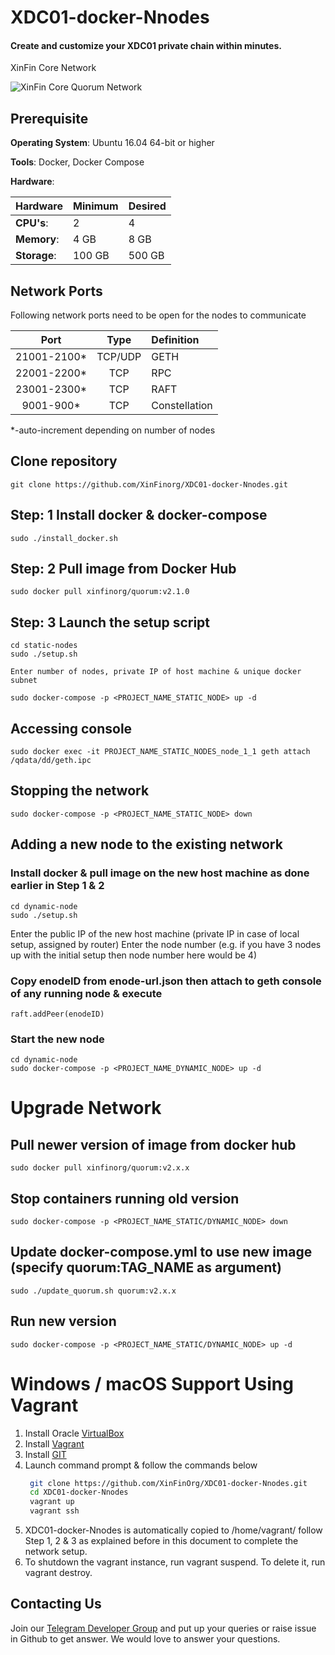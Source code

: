 # XDC01-docker-Nnodes 
#### Create and customize your XDC01 private chain within minutes. 

XinFin Core Network

![XinFin Core Quorum Network][fig1]




## Prerequisite
**Operating System**: Ubuntu 16.04 64-bit or higher

**Tools**: Docker, Docker Compose

**Hardware**:

| Hardware | Minimum | Desired |
|:------- |:-------- |:---------|
| **CPU's**: | 2 |  4 |
| **Memory**: | 4 GB |  8 GB |
| **Storage**: | 100 GB |  500 GB |

## Network Ports

Following network ports need to be open for the nodes to communicate

| Port | Type | Definition |
|:------:|:-----:|:---------- |
|21001-2100*| TCP/UDP | GETH |
|22001-2200*| TCP | RPC |
|23001-2300*| TCP | RAFT |
|9001-900*| TCP | Constellation |

*-auto-increment depending on number of nodes

## Clone repository
    git clone https://github.com/XinFinorg/XDC01-docker-Nnodes.git    
   
## Step: 1 Install docker & docker-compose
    sudo ./install_docker.sh

## Step: 2 Pull image from Docker Hub
    sudo docker pull xinfinorg/quorum:v2.1.0

## Step: 3 Launch the setup script

    cd static-nodes 
    sudo ./setup.sh

    Enter number of nodes, private IP of host machine & unique docker subnet

    sudo docker-compose -p <PROJECT_NAME_STATIC_NODE> up -d

## Accessing console

    sudo docker exec -it PROJECT_NAME_STATIC_NODES_node_1_1 geth attach /qdata/dd/geth.ipc
    
## Stopping the network

    sudo docker-compose -p <PROJECT_NAME_STATIC_NODE> down


## Adding a new node to the existing network

### Install docker & pull image on the new host machine as done earlier in Step 1 & 2

    cd dynamic-node
    sudo ./setup.sh
    
   Enter the public IP of the new host machine (private IP in case of local setup, assigned by router)
   Enter the node number (e.g. if you have 3 nodes up with the initial setup then node number here would be 4)
    
### Copy enodeID from enode-url.json then attach to geth console of any running node & execute
    
    raft.addPeer(enodeID)

### Start the new node
    cd dynamic-node
    sudo docker-compose -p <PROJECT_NAME_DYNAMIC_NODE> up -d
    
# Upgrade Network

## Pull newer version of image from docker hub
    sudo docker pull xinfinorg/quorum:v2.x.x

## Stop containers running old version
    sudo docker-compose -p <PROJECT_NAME_STATIC/DYNAMIC_NODE> down
    
## Update docker-compose.yml to use new image (specify quorum:TAG_NAME as argument)
    sudo ./update_quorum.sh quorum:v2.x.x
  
## Run new version     
    sudo docker-compose -p <PROJECT_NAME_STATIC/DYNAMIC_NODE> up -d
    
   
# Windows / macOS Support Using Vagrant
1. Install Oracle [VirtualBox](https://www.virtualbox.org/wiki/Downloads)
2. Install [Vagrant](https://www.vagrantup.com/downloads.html)
3. Install [GIT](https://gitforwindows.org/)
4. Launch command prompt & follow the commands below  
   ```sh
    git clone https://github.com/XinFinOrg/XDC01-docker-Nnodes.git
    cd XDC01-docker-Nnodes
    vagrant up
    vagrant ssh
    ```
5. XDC01-docker-Nnodes is automatically copied to /home/vagrant/ follow Step 1, 2 & 3 as explained before in this document to complete the network setup.
6. To shutdown the vagrant instance, run vagrant suspend. To delete it, run vagrant destroy.


## Contacting Us

Join our [Telegram Developer Group](https://t.me/joinchat/IDjEOEUaNJNpbeM-c1YtZw) and put up your queries or raise issue in Github to get answer. We would love to answer your questions.



[fig1]: /docs/CoreQuorumNetwork.jpg "XinFin Core Quorum Network"
